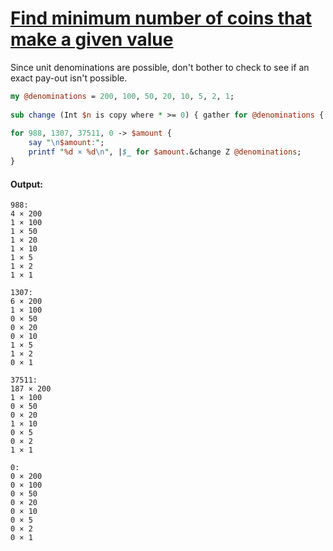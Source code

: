 [1]: https://rosettacode.org/wiki/Find_minimum_number_of_coins_that_make_a_given_value

# [Find minimum number of coins that make a given value][1]

Since unit denominations are possible, don't bother to check to see if an exact pay-out isn't possible.

```perl
my @denominations = 200, 100, 50, 20, 10, 5, 2, 1;
 
sub change (Int $n is copy where * >= 0) { gather for @denominations { take $n div $_; $n %= $_ } }
 
for 988, 1307, 37511, 0 -> $amount {
    say "\n$amount:";
    printf "%d × %d\n", |$_ for $amount.&change Z @denominations;
}
```

#### Output:
```
988:
4 × 200
1 × 100
1 × 50
1 × 20
1 × 10
1 × 5
1 × 2
1 × 1

1307:
6 × 200
1 × 100
0 × 50
0 × 20
0 × 10
1 × 5
1 × 2
0 × 1

37511:
187 × 200
1 × 100
0 × 50
0 × 20
1 × 10
0 × 5
0 × 2
1 × 1

0:
0 × 200
0 × 100
0 × 50
0 × 20
0 × 10
0 × 5
0 × 2
0 × 1
```
